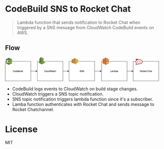 # CodeBuild SNS to Rocket Chat

> Lambda function that sends notification to Rocket Chat when triggered by a SNS message from CloudWatch CodeBuild events on AWS.

## Flow

<img src="./assets/codebuild-sns.png" width="750" />

- CodeBuild logs events to CloudWatch on build stage changes.
- CloudWatch triggers a SNS topic notification.
- SNS topic notification triggers lambda function since it's a subscriber.
- Lamba function authenticates with Rocket Chat and sends message to Rocket Chatchannel.

# License

MIT
